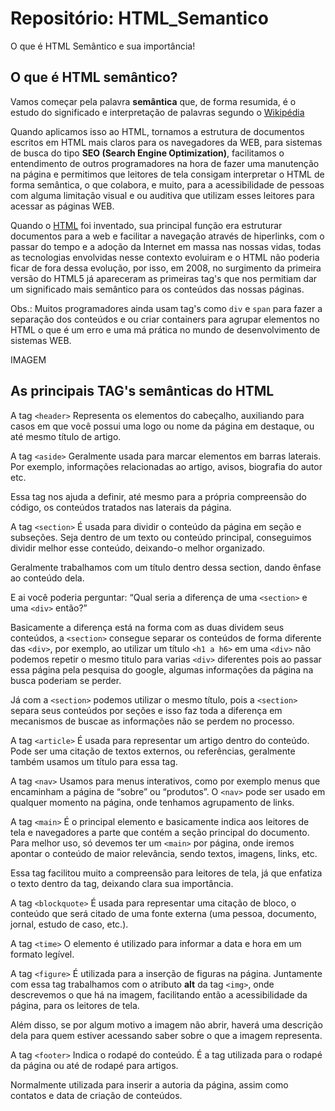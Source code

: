 # Repositório: HTML_Semantico
O que é HTML Semântico e sua importância!

## O que é HTML semântico?
Vamos começar pela palavra **semântica** que, de forma resumida, é o estudo do significado e interpretação de palavras segundo o [Wikipédia](https://pt.wikipedia.org/wiki/Sem%C3%A2ntica) 

Quando aplicamos isso ao HTML, tornamos a estrutura de documentos escritos em HTML mais claros para os navegadores da WEB, para sistemas de busca do tipo **SEO (Search Engine Optimization)**, facilitamos o entendimento de outros programadores na hora de fazer uma manutenção na página e permitimos que leitores de tela consigam interpretar o HTML de forma semântica, o que colabora, e muito, para a acessibilidade de pessoas com alguma limitação visual e ou auditiva que utilizam esses leitores para acessar as páginas WEB.

Quando o [HTML](https://www.w3schools.com/html/) foi inventado, sua principal função era estruturar documentos para a web e facilitar a navegação através de hiperlinks, com o passar do tempo e a adoção da Internet em massa nas nossas vidas, todas as tecnologias envolvidas nesse contexto evoluiram e o HTML não poderia ficar de fora dessa evolução, por isso, em 2008, no surgimento da primeira versão do HTML5 já apareceram as primeiras tag's que nos permitiam dar um significado mais semântico para os conteúdos das nossas páginas.

Obs.: Muitos programadores ainda usam tag's como `div` e `span` para fazer a separação dos conteúdos e ou criar containers para agrupar elementos no HTML o que é um erro e uma má prática no mundo de desenvolvimento de sistemas WEB.

IMAGEM

## As principais TAG's semânticas do HTML

A tag `<header>`
Representa os elementos do cabeçalho, auxiliando para casos em que você possui uma logo ou nome da página em destaque, ou até mesmo título de artigo.

A tag `<aside>`
Geralmente usada para marcar elementos em barras laterais. Por exemplo, informações relacionadas ao artigo, avisos, biografia do autor etc.

Essa tag nos ajuda a definir, até mesmo para a própria compreensão do código, os conteúdos tratados nas laterais da página.

A tag `<section>`
É usada para dividir o conteúdo da página em seção e subseções. Seja dentro de um texto ou conteúdo principal, conseguimos dividir melhor esse conteúdo, deixando-o melhor organizado.

Geralmente trabalhamos com um título dentro dessa section, dando ênfase ao conteúdo dela.

E ai você poderia perguntar: “Qual seria a diferença de uma `<section>` e uma `<div>` então?”

Basicamente a diferença está na forma com as duas dividem seus conteúdos, a `<section>` consegue separar os conteúdos de forma diferente das `<div>`, por exemplo, ao utilizar um título `<h1 a h6>` em uma `<div>` não podemos repetir o mesmo titulo para varias `<div>` diferentes pois ao passar essa página pela pesquisa do google, algumas informações da página na busca poderiam se perder.

Já com a `<section>` podemos utilizar o mesmo título, pois a `<section>` separa seus conteúdos por seções e isso faz toda a diferença em mecanismos de buscae as informações não se perdem no processo.
  
A tag `<article>`
É usada para representar um artigo dentro do conteúdo. Pode ser uma citação de textos externos, ou referências, geralmente também usamos um título para essa tag.

A tag `<nav>`
Usamos para menus interativos, como por exemplo menus que encaminham a página de “sobre” ou “produtos”. O `<nav>` pode ser usado em qualquer momento na página, onde tenhamos agrupamento de links.
  
A tag `<main>`
É o principal elemento e basicamente indica aos leitores de tela e navegadores a parte que contém a seção principal do documento. Para melhor uso, só devemos ter um `<main>` por página, onde iremos apontar o conteúdo de maior relevância, sendo textos, imagens, links, etc.

Essa tag facilitou muito a compreensão para leitores de tela, já que enfatiza o texto dentro da tag, deixando clara sua importância.

A tag `<blockquote>`
É usada para representar uma citação de bloco, o conteúdo que será citado de uma fonte externa (uma pessoa, documento, jornal, estudo de caso, etc.).
  
A tag `<time>`
O elemento <time> é utilizado para informar a data e hora em um formato legível.

A tag `<figure>`
É utilizada para a inserção de figuras na página. Juntamente com essa tag trabalhamos com o atributo **alt** da tag `<img>`, onde descrevemos o que há na imagem, facilitando então a acessibilidade da página, para os leitores de tela.

Além disso, se por algum motivo a imagem não abrir, haverá uma descrição dela para quem estiver acessando saber sobre o que a imagem representa.

A tag `<footer>`
Indica o rodapé do conteúdo. É a tag utilizada para o rodapé da página ou até de rodapé para artigos.

Normalmente utilizada para inserir a autoria da página, assim como contatos e data de criação de conteúdos.
